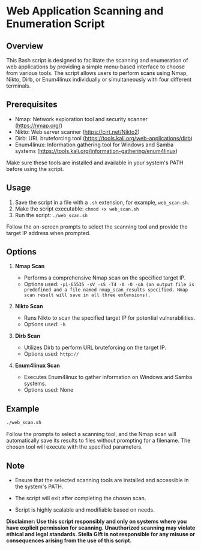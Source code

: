 # Web Application Scanning and Enumeration Script

## Overview

This Bash script is designed to facilitate the scanning and enumeration of web applications by providing a simple menu-based interface to choose from various tools. The script allows users to perform scans using Nmap, Nikto, Dirb, or Enum4linux individually or simultaneously with four different terminals.

## Prerequisites

- Nmap: Network exploration tool and security scanner (https://nmap.org/)
- Nikto: Web server scanner (https://cirt.net/Nikto2)
- Dirb: URL bruteforcing tool (https://tools.kali.org/web-applications/dirb)
- Enum4linux: Information gathering tool for Windows and Samba systems (https://tools.kali.org/information-gathering/enum4linux)

Make sure these tools are installed and available in your system's PATH before using the script.

## Usage

1. Save the script in a file with a `.sh` extension, for example, `web_scan.sh`.
2. Make the script executable: `chmod +x web_scan.sh`
3. Run the script: `./web_scan.sh`

Follow the on-screen prompts to select the scanning tool and provide the target IP address when prompted.

## Options

1. **Nmap Scan**
   - Performs a comprehensive Nmap scan on the specified target IP.
   - Options used: `-p1-65535 -sV -sS -T4 -A -O -oA (an output file is predefined and a file named nmap_scan_results specified. Nmap scan result will save in all three extensions).`

2. **Nikto Scan**
   - Runs Nikto to scan the specified target IP for potential vulnerabilities.
   - Options used: `-h`

3. **Dirb Scan**
   - Utilizes Dirb to perform URL bruteforcing on the target IP.
   - Options used: `http://`

4. **Enum4linux Scan**
   - Executes Enum4linux to gather information on Windows and Samba systems.
   - Options used: None

## Example

```bash
./web_scan.sh
```

Follow the prompts to select a scanning tool, and the Nmap scan will automatically save its results to files without prompting for a filename. The chosen tool will execute with the specified parameters.

## Note

- Ensure that the selected scanning tools are installed and accessible in the system's PATH.
- The script will exit after completing the chosen scan.

- Script is highly scalable and modifiable based on needs.

**Disclaimer: Use this script responsibly and only on systems where you have explicit permission for scanning. Unauthorized scanning may violate ethical and legal standards. Stella GIft is not responsible for any misuse or consequences arising from the use of this script.**
